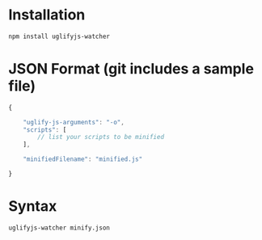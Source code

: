 Installation
============

```html
npm install uglifyjs-watcher
```

JSON Format (git includes a sample file)
========================================

```javascript
{

	"uglify-js-arguments": "-o",
	"scripts": [
		// list your scripts to be minified
	],

	"minifiedFilename": "minified.js"

}
```

Syntax
======

```html
uglifyjs-watcher minify.json
```
